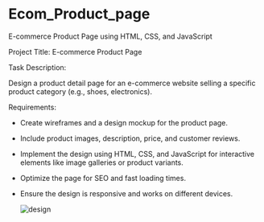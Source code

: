 # Ecom_Product_page
E-commerce Product Page using HTML, CSS, and JavaScript

Project Title: E-commerce Product Page

Task Description: 

 Design a product detail page for an e-commerce website selling a specific product category (e.g., shoes, electronics).
 
Requirements:

 - Create wireframes and a design mockup for the product page.
  
 - Include product images, description, price, and customer reviews.
   
 - Implement the design using HTML, CSS, and JavaScript for interactive elements like image galleries or product variants.
   
 - Optimize the page for SEO and fast loading times.
   
 - Ensure the design is responsive and works on different devices.


   ![design](https://github.com/Janhavikalaskar/Ecom_Product_page/assets/106433937/8a9147c5-00d9-47f5-b271-725360ffed88)
